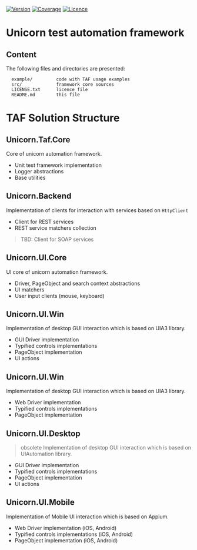 [![Version](https://img.shields.io/static/v1?label=version&message=2.3.0&color=blue)](https://bitbucket.org/dobriyanchik/unicorntaf/src/unicorn-2.3.0/)
[![Coverage](https://img.shields.io/static/v1?label=coverage&message=58%&color=silver)](https://bitbucket.org/dobriyanchik/unicorntaf/src/master/)
[![Licence](https://img.shields.io/static/v1?label=license&message=Apache-2.0&color=green)](https://www.apache.org/licenses/LICENSE-2.0)


Unicorn test automation framework
=============================

Content
------------

The following files and directories are presented:

      example/         code with TAF usage examples
	  src/             framework core sources
	  LICENSE.txt	   licence file
	  README.md        this file


TAF Solution Structure
=============================


Unicorn.Taf.Core
------------
Core of unicorn automation framework.

* Unit test framework implementation
* Logger abstractions
* Base utilities

Unicorn.Backend
------------
Implementation of clients for interaction with services based on `HttpClient`
* Client for REST services
* REST service matchers collection

> TBD: Client for SOAP services

Unicorn.UI.Core
------------
UI core of unicorn automation framework.

* Driver, PageObject and search context abstractions
* UI matchers
* User input clients (mouse, keyboard)

Unicorn.UI.Win
------------
Implementation of desktop GUI interaction which is based on UIA3 library.

* GUI Driver implementation
* Typified controls implementations
* PageObject implementation
* UI actions

Unicorn.UI.Win
------------
Implementation of desktop GUI interaction which is based on UIA3 library.

* Web Driver implementation
* Typified controls implementations
* PageObject implementation

Unicorn.UI.Desktop
------------
> obsolete
Implementation of desktop GUI interaction which is based on UIAutomation library.

* GUI Driver implementation
* Typified controls implementations
* PageObject implementation
* UI actions

Unicorn.UI.Mobile
------------
Implementation of Mobile UI interaction which is based on Appium.

* Web Driver implementation (iOS, Android)
* Typified controls implementations (iOS, Android)
* PageObject implementation (iOS, Android)